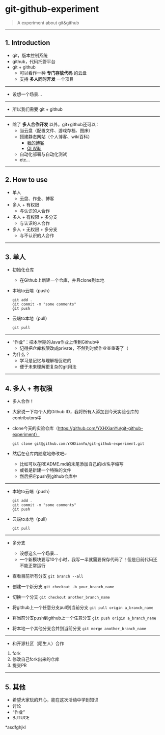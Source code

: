# git-github-experiment
> A experiment about git&amp;github

---

## 1. Introduction

* git，版本控制系统
* github，代码托管平台
* git + github
  * 可以看作一种 **专门存放代码** 的云盘
  * 支持 **多人同时开发** 一个项目

---

* 设想一个场景...

---

* 所以我们需要 git + github

---

* 除了 **多人合作开发** 以外，git+github还可以：
  * 当云盘（配置文件、游戏存档、图床）
  * 搭建静态网站（个人博客、wiki百科）
    * [我的博客](https://yxhxianyu.fun/)
    * [OI Wiki](https://oi-wiki.org/)
  * 自动化部署与自动化测试
  * etc...

---

## 2. How to use

* 单人
  * 云盘、作业、博客
* 多人 + 有权限
  * 与认识的人合作
* 多人 + 有权限 + 多分支
  * 与认识的人合作
* 多人 + 无权限 + 多分支
  * 与不认识的人合作

---

## 3. 单人

* 初始化仓库
  * 在Github上新建一个仓库，并且clone到本地

* 本地to云端（push）
  ```
  git add .
  git commit -m "some comments"
  git push
  ```

* 云端to本地（pull）
  ```
  git pull
  ```

---

* “作业”：把本学期的Java作业上传到Github中
  * 记得把仓库权限改成private，不然到时候作业查重寄了（
* 为什么？
  * 学习是记忆与理解相促进的
  * 便于未来理解更复杂的git用法

---

## 4. 多人 + 有权限

* 多人合作！

* 大家说一下每个人的Github ID，我将所有人添加到今天实验仓库的contributors中

* clone今天的实验仓库（https://github.com/YXHXianYu/git-github-experiment）
  ```
  git clone git@github.com:YXHXianYu/git-github-experiment.git
  ```

* 然后在仓库内随意地修改吧~
  * 比如可以在README.md的末尾添加自己的id/名字缩写
  * 或者是新建一个特殊的文件
  * 然后把它push到github仓库中

---

* 本地to云端（push）
  ```
  git add .
  git commit -m "some comments"
  git push
  ```

* 云端to本地（pull）
  ```
  git pull
  ```

---

* 多分支
  * 设想这么一个场景...
  * 一个新模块要写10个小时，我写一半就需要保存代码了！但是目前代码还不能正常运行

* 查看目前所有分支 `git branch --all`
* 创建一个新分支 `git checkout -b your_branch_name`
* 切换一个分支 `git checkout another_branch_name`
* 将github上一个任意分支pull到当前分支 `git pull origin a_branch_name`
* 将当前分支push到github上一个任意分支 `git push origin a_branch_name`
* 将本地一个其他分支合并到当前分支 `git merge another_branch_name`

---

* 和开源社区（陌生人）合作
1. fork
2. 修改自己fork出来的仓库
3. 提交PR

---

## 5. 其他

* 希望大家玩的开心，能在这次活动中学到知识
* 讨论
* “作业”
* BJTUGE




*asdfghjkl